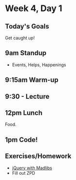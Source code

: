 # Week 4, Day 1

## Today's Goals

Get caught up!

## 9am Standup

- Events, Helps, Happenings

## 9:15am Warm-up

## 9:30 - Lecture

## 12pm Lunch

Food.

## 1pm Code!

## Exercises/Homework

- [jQuery with Madlibs](https://github.com/mjhea0/jquery-madlibs)
- Fill out ZPD
